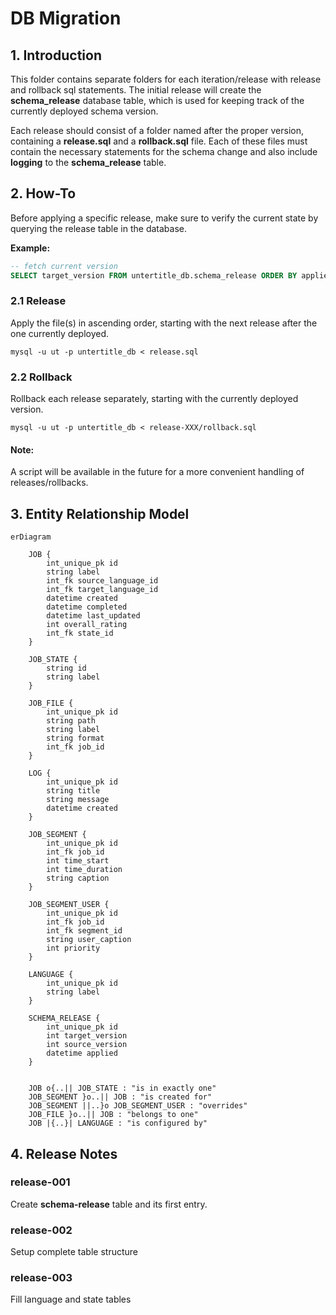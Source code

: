 # DB Migration

## 1. Introduction
This folder contains separate folders for each iteration/release with release and rollback sql statements.
The initial release will create the __schema_release__ database table, which is used for keeping track of the currently deployed schema version.

Each release should consist of a folder named after the proper version, 
containing a __release.sql__ and a __rollback.sql__ file. 
Each of these files must contain the necessary statements for the schema 
change and also include __logging__ to the __schema_release__ table. 


## 2. How-To
Before applying a specific release, make sure to verify the current state by querying the release table in the database.

__Example:__
```sql
-- fetch current version
SELECT target_version FROM untertitle_db.schema_release ORDER BY applied DESC LIMIT 1;
```

### 2.1 Release
Apply the file(s) in ascending order, starting with the next release after the one currently deployed.

```
mysql -u ut -p untertitle_db < release.sql
```

### 2.2 Rollback
Rollback each release separately, starting with the currently deployed version.

```
mysql -u ut -p untertitle_db < release-XXX/rollback.sql
```

#### Note:
A script will be available in the future for a more convenient handling of releases/rollbacks.


## 3. Entity Relationship Model

```mermaid
erDiagram

    JOB {
        int_unique_pk id
        string label
        int_fk source_language_id
        int_fk target_language_id
        datetime created
        datetime completed
        datetime last_updated
        int overall_rating
        int_fk state_id
    }

    JOB_STATE {
        string id
        string label
    }

    JOB_FILE {
        int_unique_pk id
        string path
        string label
        string format
        int_fk job_id
    }

    LOG {
        int_unique_pk id
        string title
        string message
        datetime created
    }    
    
    JOB_SEGMENT {
        int_unique_pk id
        int_fk job_id 
        int time_start
        int time_duration
        string caption
    }
    
    JOB_SEGMENT_USER {
        int_unique_pk id
        int_fk job_id 
        int_fk segment_id
        string user_caption
        int priority
    }    
    
    LANGUAGE {
        int_unique_pk id
        string label
    }
    
    SCHEMA_RELEASE {
        int_unique_pk id
        int target_version
        int source_version
        datetime applied
    }


    JOB o{..|| JOB_STATE : "is in exactly one"
    JOB_SEGMENT }o..|| JOB : "is created for"
    JOB_SEGMENT ||..}o JOB_SEGMENT_USER : "overrides"
    JOB_FILE }o..|| JOB : "belongs to one"
    JOB |{..}| LANGUAGE : "is configured by"

```

## 4. Release Notes

### release-001
Create __schema-release__ table and its first entry.

### release-002
Setup complete table structure

### release-003
Fill language and state tables
